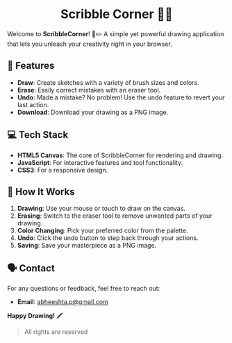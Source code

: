<h1 align="center"> Scribble Corner ✍🏻 </h1>

Welcome to **ScribbleCorner**! 🎨✏️ A simple yet powerful drawing application that lets you unleash your creativity right in your browser. 

## 🎨 **Features**

- **Draw**: Create sketches with a variety of brush sizes and colors.
- **Erase**: Easily correct mistakes with an eraser tool.
- **Undo**: Made a mistake? No problem! Use the undo feature to revert your last action.
- **Download**: Download your drawing as a PNG image.

## 💻 **Tech Stack**

- **HTML5 Canvas**: The core of ScribbleCorner for rendering and drawing.
- **JavaScript**: For interactive features and tool functionality.
- **CSS3**: For a responsive design.


## 🌟 **How It Works**

1. **Drawing**: Use your mouse or touch to draw on the canvas.
2. **Erasing**: Switch to the eraser tool to remove unwanted parts of your drawing.
3. **Color Changing**: Pick your preferred color from the palette.
4. **Undo**: Click the undo button to step back through your actions.
5. **Saving**: Save your masterpiece as a PNG image.


## 🗣️ **Contact**

For any questions or feedback, feel free to reach out:

- **Email**: [abheeshta.p@gmail.com](mailto:abheeshta.p@gmail.com)

**Happy Drawing!** 🖍️
> All rights are reserved
